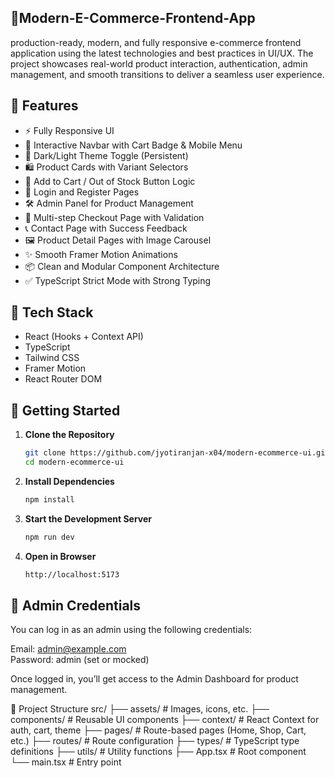 ## 🛒Modern-E-Commerce-Frontend-App
production-ready, modern, and fully responsive e-commerce frontend application using the latest technologies and best practices in UI/UX. The project showcases real-world product interaction, authentication, admin management, and smooth transitions to deliver a seamless user experience.

## 🌟 Features

- ⚡ Fully Responsive UI
- 🧭 Interactive Navbar with Cart Badge & Mobile Menu
- 🎨 Dark/Light Theme Toggle (Persistent)
- 🛍️ Product Cards with Variant Selectors
- 🚫 Add to Cart / Out of Stock Button Logic
- 🔐 Login and Register Pages
- 🛠️ Admin Panel for Product Management
- 🧾 Multi-step Checkout Page with Validation
- 📞 Contact Page with Success Feedback
- 🖼️ Product Detail Pages with Image Carousel
- ✨ Smooth Framer Motion Animations
- 📦 Clean and Modular Component Architecture
- ✅ TypeScript Strict Mode with Strong Typing

## 🔧 Tech Stack

- React (Hooks + Context API)
- TypeScript
- Tailwind CSS
- Framer Motion
- React Router DOM

## 🚀 Getting Started

1. **Clone the Repository**
   ```bash
   git clone https://github.com/jyotiranjan-x04/modern-ecommerce-ui.git
   cd modern-ecommerce-ui
2. **Install Dependencies**
   ```bash
   npm install
3. **Start the Development Server**
   ```bash
   npm run dev
4. **Open in Browser**
   ```bash
   http://localhost:5173
   
## 👤 Admin Credentials
You can log in as an admin using the following credentials:

Email: admin@example.com  
Password: admin (set or mocked)

Once logged in, you’ll get access to the Admin Dashboard for product management.

📁 Project Structure
src/
├── assets/                # Images, icons, etc.
├── components/            # Reusable UI components
├── context/               # React Context for auth, cart, theme
├── pages/                 # Route-based pages (Home, Shop, Cart, etc.)
├── routes/                # Route configuration
├── types/                 # TypeScript type definitions
├── utils/                 # Utility functions
├── App.tsx                # Root component
└── main.tsx               # Entry point
